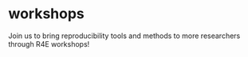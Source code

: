 # workshops
Join us to bring reproducibility tools and methods to more researchers through R4E workshops!

